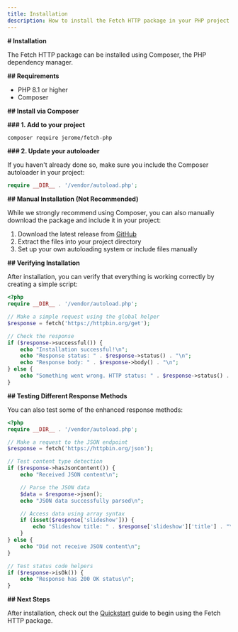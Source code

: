 ```yaml
---
title: Installation
description: How to install the Fetch HTTP package in your PHP project
---
```


**# Installation**

The Fetch HTTP package can be installed using Composer, the PHP dependency manager.

**## Requirements**

- PHP 8.1 or higher
- Composer

**## Install via Composer**

**### 1. Add to your project**

```bash
composer require jerome/fetch-php
```

**### 2. Update your autoloader**

If you haven't already done so, make sure you include the Composer autoloader in your project:

```php
require __DIR__ . '/vendor/autoload.php';
```

**## Manual Installation (Not Recommended)**

While we strongly recommend using Composer, you can also manually download the package and include it in your project:

1. Download the latest release from [GitHub](https://github.com/Thavarshan/fetch-php/releases)
2. Extract the files into your project directory
3. Set up your own autoloading system or include files manually

**## Verifying Installation**

After installation, you can verify that everything is working correctly by creating a simple script:

```php
<?php
require __DIR__ . '/vendor/autoload.php';

// Make a simple request using the global helper
$response = fetch('https://httpbin.org/get');

// Check the response
if ($response->successful()) {
    echo "Installation successful!\n";
    echo "Response status: " . $response->status() . "\n";
    echo "Response body: " . $response->body() . "\n";
} else {
    echo "Something went wrong. HTTP status: " . $response->status() . "\n";
}
```

**## Testing Different Response Methods**

You can also test some of the enhanced response methods:

```php
<?php
require __DIR__ . '/vendor/autoload.php';

// Make a request to the JSON endpoint
$response = fetch('https://httpbin.org/json');

// Test content type detection
if ($response->hasJsonContent()) {
    echo "Received JSON content\n";

    // Parse the JSON data
    $data = $response->json();
    echo "JSON data successfully parsed\n";

    // Access data using array syntax
    if (isset($response['slideshow'])) {
        echo "Slideshow title: " . $response['slideshow']['title'] . "\n";
    }
} else {
    echo "Did not receive JSON content\n";
}

// Test status code helpers
if ($response->isOk()) {
    echo "Response has 200 OK status\n";
}
```

**## Next Steps**

After installation, check out the [Quickstart](/guide/quickstart) guide to begin using the Fetch HTTP package.
